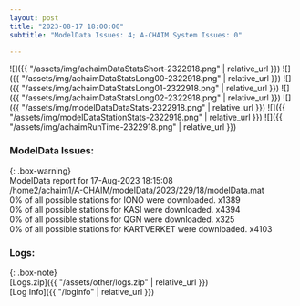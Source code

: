 ```yaml
---
layout: post
title: "2023-08-17 18:00:00"
subtitle: "ModelData Issues: 4; A-CHAIM System Issues: 0"

---
```


![]({{ "/assets/img/achaimDataStatsShort-2322918.png" | relative_url }})
![]({{ "/assets/img/achaimDataStatsLong00-2322918.png" | relative_url }})
![]({{ "/assets/img/achaimDataStatsLong01-2322918.png" | relative_url }})
![]({{ "/assets/img/achaimDataStatsLong02-2322918.png" | relative_url }})
![]({{ "/assets/img/modelDataDataStats-2322918.png" | relative_url }})
![]({{ "/assets/img/modelDataStationStats-2322918.png" | relative_url }})
![]({{ "/assets/img/achaimRunTime-2322918.png" | relative_url }})


### ModelData Issues:  
  
{: .box-warning}  
 ModelData report for 17-Aug-2023 18:15:08   
 /home2/achaim1/A-CHAIM/modelData/2023/229/18/modelData.mat   
 0% of all possible stations for IONO were downloaded. x1389   
 0% of all possible stations for KASI were downloaded. x4394   
 0% of all possible stations for QGN were downloaded. x325   
 0% of all possible stations for KARTVERKET were downloaded. x4103   
  


### Logs:  
  
{: .box-note}  
[Logs.zip]({{ "/assets/other/logs.zip" | relative_url }})  
[Log Info]({{ "/logInfo" | relative_url }})  
